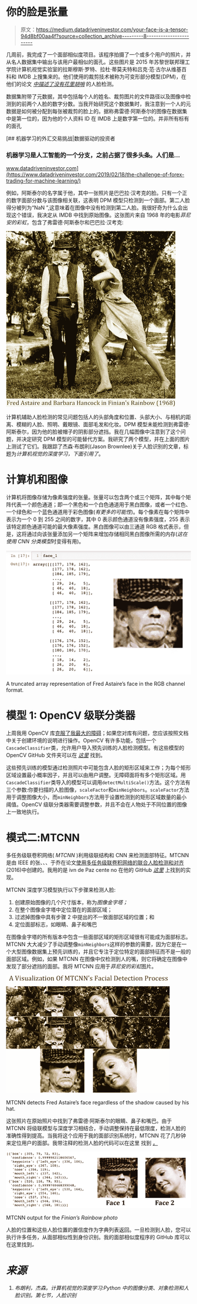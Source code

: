 # 你的脸是张量

> 原文：<https://medium.datadriveninvestor.com/your-face-is-a-tensor-94d8bf00aa4f?source=collection_archive---------8----------------------->

几周前，我完成了一个面部相似度项目。该程序拍摄了一个或多个用户的照片，并从名人数据集中输出与该用户最相似的面孔。这些图片是 2015 年苏黎世联邦理工学院计算机视觉实验室的拉斯穆斯·罗特、拉杜·蒂莫夫特和吕克·范·古尔从维基百科和 IMDB 上搜集来的。他们使用的裁剪技术被称为可变形部分模型(DPM)，在他们的论文 [*中描述了没有花里胡哨*](http://rodrigob.github.io/documents/2014_eccv_face_detection_with_supplementary_material.pdf) 的人脸检测。

数据集附带了元数据，其中包括每个人的姓名、裁剪图片的文件路径以及图像中检测到的前两个人脸的数字分数。当我开始研究这个数据集时，我注意到一个人的元数据是如何被分配到每张被裁剪的脸上的。据称弗雷德·阿斯泰尔的图像在数据集中是第一位的，因为他的个人资料 ID 在 IMDB 上是数字第一位的。并非所有标有的面孔

[](https://www.datadriveninvestor.com/2019/02/18/the-challenge-of-forex-trading-for-machine-learning/) [## 机器学习的外汇交易挑战|数据驱动的投资者

### 机器学习是人工智能的一个分支，之前占据了很多头条。人们是…

www.datadriveninvestor.com](https://www.datadriveninvestor.com/2019/02/18/the-challenge-of-forex-trading-for-machine-learning/) 

例如，阿斯泰尔的名字属于他，其中一张照片是巴巴拉·汉考克的脸。只有一个正的数字面部分数与该图像相关联，这表明 DPM 模型只检测到一个面部。第二人脸得分被列为“NaN ”,这意味着在图像中没有检测到第二人脸。我很好奇为什么会出现这个错误，我决定从 IMDB 中找到原始图像。这张图片来自 1968 年的电影*菲尼安的彩虹*，包含了弗雷德·阿斯泰尔和巴巴拉·汉考克:

![](img/74af0abe4c1bfee5d60fb3ded94231eb.png)

计算机辅助人脸检测的常见问题包括人的头部角度和位置、头部大小、与相机的距离、模糊的人脸、照明、戴眼镜、面部毛发和化妆。DPM 模型未能检测到弗雷德·阿斯泰尔，因为他的脸被帽子的阴影部分遮挡。我在几幅图像中注意到了这个问题，并决定研究 DPM 模型的可能替代方案。我研究了两个模型，并在上面的图片上测试了它们。我跟踪了杰森·布朗利(Jason Brownlee)关于人脸识别的文章，标题为*计算机视觉的深度学习，下面引用了*。

# **计算机和图像**

计算机将图像存储为像素强度的张量。张量可以包含两个或三个矩阵，其中每个矩阵代表一个颜色通道；即一个黑色和一个白色通道用于黑白图像，或者一个红色、一个绿色和一个蓝色通道用于彩色图像(*有更多的可能性*)。每个像素在每个矩阵中表示为一个 0 到 255 之间的数字，其中 0 表示颜色通道没有像素强度，255 表示该特定颜色通道可能的最大像素强度。黑白图像可以由三通道 RGB 格式表示，但是，这将通过向该张量添加另一个矩阵来增加存储相同黑白图像所需的内存(*这在使用 CNN 分类模型*时变得有用)。

![](img/df087ca1400196458119cab1fc4fec44.png)

A truncated array representation of Fred Astaire’s face in the RGB channel format.

# 模型 1: OpenCV 级联分类器

上周我用 OpenCV 库[克服了我最大的障碍](https://medium.com/@amitrani/why-your-opencv-window-keeps-crashing-and-how-to-fix-it-19e94ab2a801)；如果您对库有问题，您应该按照文档中关于创建环境的说明进行操作。OpenCV 有许多功能，包括一个`CascadeClassifier`类，允许用户导入预先训练的人脸检测模型。有这些模型的 OpenCV GitHub 文件夹可以在 [*这里*](https://github.com/opencv/opencv/tree/master/data) 找到。

这些预先训练的模型通过检测照片中可能包含人脸的矩形区域来工作；为每个矩形区域设置最小概率因子，并且可以由用户调整。无障碍面将有多个矩形区域。用`CascadeClassifier`类导入的模型可以调用`detectMultiScale()`方法。这个方法有三个参数:你要扫描的人脸图像，`scaleFactor`和`minNeighbors`。`scaleFactor`方法用于调整图像大小，而`minNeighbors`方法用于设置检测到的矩形区域数量的最小阈值。OpenCV 级联分类器需要调整参数，并且不会在人物处于不同位置的图像上一致地执行。

# 模式二:MTCNN

多任务级联卷积网络( *MTCNN* )利用级联结构和 CNN 来检测面部特征。MTCNN 是由 IEEE 的张、、、于乔在论文[使用多任务级联卷积网络的联合人脸检测和对齐](https://arxiv.org/pdf/1604.02878.pdf) (2016)中创建的。我用的是 ivn de Paz cente no 在他的 GitHub [*这里*](https://github.com/ipazc/mtcnn) 上找到的实现。

MTCNN 深度学习模型执行以下步骤来检测人脸:

1.  创建原始图像的几个尺寸版本，称为*图像金字塔；*
2.  在整个图像金字塔中定位潜在的面部区域；
3.  过滤掉图像中具有步骤 2 中提出的不一致面部区域的位置；和
4.  定位面部标志，如眼睛、鼻子和嘴巴

在图像金字塔的所有版本中包含一些面部区域的矩形区域很有可能成为面部标志。MTCNN 大大减少了手动调整像`minNeighbors`这样的参数的需要，因为它是在一个大型图像数据集上预先训练的，并且它专注于定位特定的面部特征而不是一般的面部区域。例如，如果 MTCNN 在图像中仅检测到人的嘴，则它将确定在图像中发现了部分遮挡的面部。我将 MTCNN 应用于*菲尼安的彩虹*图片。

![](img/d45e556630441ae6c565b9a080dbc754.png)

MTCNN detects Fred Astaire’s face regardless of the shadow caused by his hat.

这张照片在原始照片中找到了弗雷德·阿斯泰尔的眼睛、鼻子和嘴巴。由于 MTCNN 将级联模型与深度学习相结合，手动调整保持在最低限度，检测人脸的准确性得到提高。当我将这个应用于我的面部识别系统时，MTCNN 花了几秒钟来定位用户的面部。我带注释的检测人脸的代码可以在这里 找到 [*。*](https://github.com/amitrani6/facial-recognition-system/blob/master/face_detection_functions.py)

![](img/045e47696f60131317103e9923808f0a.png)

MTCNN output for the *Finian’s Rainbow photo*

人脸的位置和这些人脸位置的置信度作为字典列表返回。一旦检测到人脸，您可以执行许多任务，从面部相似性到身份识别。我的面部相似度程序的 GitHub 库可以在这里找到[](https://github.com/amitrani6/facial-recognition-system)*。*

# *来源*

1.  *布朗利，杰森。计算机视觉的深度学习:Python 中的图像分类、对象检测和人脸识别。第七节，人脸识别*